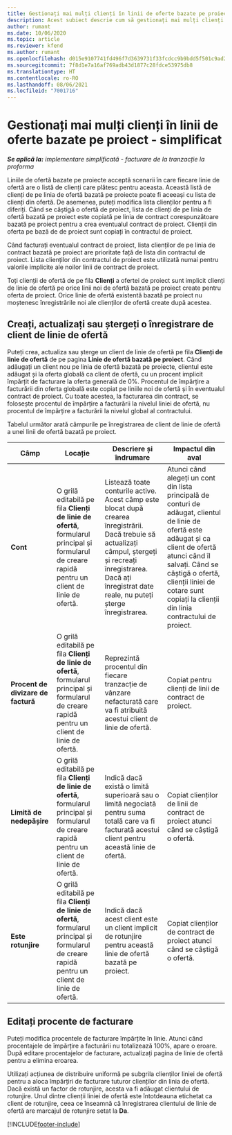 ```yaml
---
title: Gestionați mai mulți clienți în linii de oferte bazate pe proiect - simplificat
description: Acest subiect descrie cum să gestionați mai mulți clienți pe linii de ofertă bazate pe proiecte.
author: rumant
ms.date: 10/06/2020
ms.topic: article
ms.reviewer: kfend
ms.author: rumant
ms.openlocfilehash: d015e9107741fd496f7d3639731f33fcdcc9b9bdd5f501c9ad2617e37a707f35
ms.sourcegitcommit: 7f8d1e7a16af769adb43d1877c28fdce53975db8
ms.translationtype: HT
ms.contentlocale: ro-RO
ms.lasthandoff: 08/06/2021
ms.locfileid: "7001716"
---
```

# <a name="manage-multiple-customers-on-project-based-quote-lines---lite"></a>Gestionați mai mulți clienți în linii de oferte bazate pe proiect - simplificat

_**Se aplică la:** implementare simplificată - facturare de la tranzacție la proforma_

Liniile de ofertă bazate pe proiecte acceptă scenarii în care fiecare linie de ofertă are o listă de clienți care plătesc pentru aceasta. Această listă de clienți de pe linia de ofertă bazată pe proiecte poate fi aceeași cu lista de clienți din ofertă. De asemenea, puteți modifica lista clienților pentru a fi diferiți. Când se câștigă o ofertă de proiect, lista de clienți de pe linia de ofertă bazată pe proiect este copiată pe linia de contract corespunzătoare bazată pe proiect pentru a crea eventualul contract de proiect. Clienții din oferta pe bază de de proiect sunt copiați în contractul de proiect.

Când facturați eventualul contract de proiect, lista clienților de pe linia de contract bazată pe proiect are prioritate față de lista din contractul de proiect. Lista clienților din contractul de proiect este utilizată numai pentru valorile implicite ale noilor linii de contract de proiect.

Toți clienții de ofertă de pe fila **Clienți** a ofertei de proiect sunt implicit clienți de linie de ofertă pe orice linii noi de ofertă bazată pe proiect create pentru oferta de proiect. Orice linie de ofertă existentă bazată pe proiect nu moștenesc înregistrările noi ale clienților de ofertă create după acestea.

## <a name="create-update-or-delete-a-quote-line-customer-record"></a>Creați, actualizați sau ștergeți o înregistrare de client de linie de ofertă

Puteți crea, actualiza sau șterge un client de linie de ofertă pe fila **Clienți de linie de ofertă** de pe pagina **Linie de ofertă bazată pe proiect**. Când adăugați un client nou pe linia de ofertă bazată pe proiecte, clientul este adăugat și la oferta globală ca client de ofertă, cu un procent implicit împărțit de facturare la oferta generală de 0%. Procentul de împărțire a facturării din oferta globală este copiat pe liniile noi de ofertă și în eventualul contract de proiect. Cu toate acestea, la facturarea din contract, se folosește procentul de împărțire a facturării la nivelul liniei de ofertă, nu procentul de împărțire a facturării la nivelul global al contractului. 

Tabelul următor arată câmpurile pe înregistrarea de client de linie de ofertă a unei linii de ofertă bazată pe proiect.

| Câmp | Locație | Descriere și îndrumare | Impactul din aval |
| --- | --- | --- | --- |
| **Cont** | O grilă editabilă pe fila **Clienți de linie de ofertă**, formularul principal și formularul de creare rapidă pentru un client de linie de ofertă. | Listează toate conturile active. Acest câmp este blocat după crearea înregistrării. Dacă trebuie să actualizați câmpul, ștergeți și recreați înregistrarea. Dacă ați înregistrat date reale, nu puteți șterge înregistrarea. | Atunci când alegeți un cont din lista principală de conturi de adăugat, clientul de linie de ofertă este adăugat și ca client de ofertă atunci când îl salvați. Când se câștigă o ofertă, clienții liniei de cotare sunt copiați la clienții din linia contractului de proiect. |
| **Procent de divizare de factură** | O grilă editabilă pe fila **Clienți de linie de ofertă**, formularul principal și formularul de creare rapidă pentru un client de linie de ofertă. | Reprezintă procentul din fiecare tranzacție de vânzare nefacturată care va fi atribuită acestui client de linie de ofertă. | Copiat pentru clienți de linii de contract de proiect. |
| **Limită de nedepășire** | O grilă editabilă pe fila **Clienți de linie de ofertă**, formularul principal și formularul de creare rapidă pentru un client de linie de ofertă. | Indică dacă există o limită superioară sau o limită negociată pentru suma totală care va fi facturată acestui client pentru această linie de ofertă. | Copiat clienților de linii de contract de proiect atunci când se câștigă o ofertă. |
| **Este rotunjire** | O grilă editabilă pe fila **Clienți de linie de ofertă**, formularul principal și formularul de creare rapidă pentru un client de linie de ofertă. | Indică dacă acest client este un client implicit de rotunjire pentru această linie de ofertă bazată pe proiect. | Copiat clienților de contract de proiect atunci când se câștigă o ofertă. |

## <a name="edit-billing-split-percentages"></a>Editați procente de facturare

Puteți modifica procentele de facturare împărțite în linie. Atunci când procentajele de împărțire a facturării nu totalizează 100%, apare o eroare. După editare procentajelor de facturare, actualizați pagina de linie de ofertă pentru a elimina eroarea.

Utilizați acțiunea de distribuire uniformă pe subgrila clienților liniei de ofertă pentru a aloca împărțiri de facturare tuturor clienților din linia de ofertă. Dacă există un factor de rotunjire, acesta va fi adăugat clientului de rotunjire. Unul dintre clienții liniei de ofertă este întotdeauna etichetat ca client de rotunjire, ceea ce înseamnă că înregistrarea clientului de linie de ofertă are marcajul de rotunjire setat la **Da**. 


[!INCLUDE[footer-include](../../includes/footer-banner.md)]